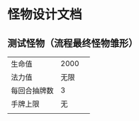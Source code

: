 # 怪物设计文档

## 测试怪物（流程最终怪物雏形）

|        |      |      |
|--------|------|------|
| 生命值    | 2000 |      |
| 法力值    | 无限   |      |
| 每回合抽牌数 | 3    |      |
| 手牌上限   | 无    |      |
|        |      |      |

